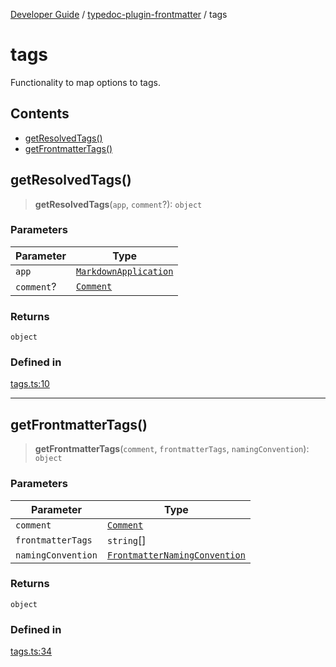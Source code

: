 [Developer Guide](../../README.md) / [typedoc-plugin-frontmatter](../README.md) / tags

# tags

Functionality to map options to tags.

## Contents

* [getResolvedTags()](#getresolvedtags)
* [getFrontmatterTags()](#getfrontmattertags)

## getResolvedTags()

> **getResolvedTags**(`app`, `comment`?): `object`

### Parameters

| Parameter  | Type                                                                                           |
| ---------- | ---------------------------------------------------------------------------------------------- |
| `app`      | [`MarkdownApplication`](../../typedoc-plugin-markdown/types/interfaces/MarkdownApplication.md) |
| `comment`? | [`Comment`](https://typedoc.org/api/classes/Models.Comment.html)                               |

### Returns

`object`

### Defined in

[tags.ts:10](https://github.com/typedoc2md/typedoc-plugin-markdown/blob/main/packages/typedoc-plugin-frontmatter/src/tags.ts#L10)

***

## getFrontmatterTags()

> **getFrontmatterTags**(`comment`, `frontmatterTags`, `namingConvention`): `object`

### Parameters

| Parameter          | Type                                                                                                    |
| ------------------ | ------------------------------------------------------------------------------------------------------- |
| `comment`          | [`Comment`](https://typedoc.org/api/classes/Models.Comment.html)                                        |
| `frontmatterTags`  | `string`\[]                                                                                             |
| `namingConvention` | [`FrontmatterNamingConvention`](../options/namespaces/maps/enumerations/FrontmatterNamingConvention.md) |

### Returns

`object`

### Defined in

[tags.ts:34](https://github.com/typedoc2md/typedoc-plugin-markdown/blob/main/packages/typedoc-plugin-frontmatter/src/tags.ts#L34)
